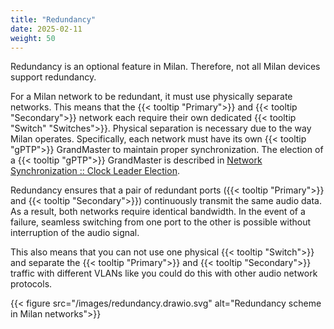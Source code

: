 ```yaml
---
title: "Redundancy"
date: 2025-02-11
weight: 50
---
```


Redundancy is an optional feature in Milan. Therefore, not all Milan devices support redundancy.

For a Milan network to be redundant, it must use physically separate networks. This means that the {{< tooltip "Primary">}} and {{< tooltip "Secondary">}} network each require their own dedicated {{< tooltip "Switch" "Switches">}}. Physical separation is necessary due to the way Milan operates. Specifically, each network must have its own {{< tooltip "gPTP">}} GrandMaster to maintain proper synchronization. The election of a {{< tooltip "gPTP">}} GrandMaster is described in [Network Synchronization :: Clock Leader Election](../01_milan/00_network-timing/#clock-leader-election).

Redundancy ensures that a pair of redundant ports ({{< tooltip "Primary">}} and {{< tooltip "Secondary">}}) continuously transmit the same audio data. As a result, both networks require identical bandwidth. In the event of a failure, seamless switching from one port to the other is possible without interruption of the audio signal.

This also means that you can not use one physical {{< tooltip "Switch">}} and separate the {{< tooltip "Primary">}} and {{< tooltip "Secondary">}} traffic with different VLANs like you could do this with other audio network protocols. 

{{< figure src="/images/redundancy.drawio.svg" alt="Redundancy scheme in Milan networks">}}